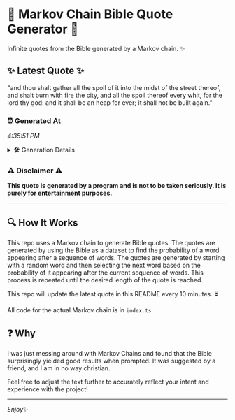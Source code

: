 # 📖 Markov Chain Bible Quote Generator 📖

Infinite quotes from the Bible generated by a Markov chain. ✨

## ✨ Latest Quote ✨
"and thou shalt gather all the spoil of it into the midst of the street thereof, and shalt burn with fire the city, and all the spoil thereof every whit, for the lord thy god: and it shall be an heap for ever; it shall not be built again."

### ⏰ Generated At
*4:35:51 PM*

<details>
    <summary>🛠️ Generation Details</summary>
    <p>
        <strong>🌱 Seed:</strong> and<br>
        <strong>🔄 Iterations:</strong> 48<br>
        <strong>📜 Context History:</strong><br>[ and ]: thou<br>[ and, thou ]: shalt<br>[ and, thou, shalt ]: gather<br>[ and, thou, shalt, gather ]: all<br>[ and, thou, shalt, gather, all ]: the<br>[ and, thou, shalt, gather, all, the ]: spoil<br>[ thou, shalt, gather, all, the, spoil ]: of<br>[ shalt, gather, all, the, spoil, of ]: it<br>[ gather, all, the, spoil, of, it ]: into<br>[ all, the, spoil, of, it, into ]: the<br>[ the, spoil, of, it, into, the ]: midst<br>[ spoil, of, it, into, the, midst ]: of<br>[ of, it, into, the, midst, of ]: the<br>[ it, into, the, midst, of, the ]: street<br>[ into, the, midst, of, the, street ]: thereof,<br>[ the, midst, of, the, street, thereof, ]: and<br>[ midst, of, the, street, thereof,, and ]: shalt<br>[ of, the, street, thereof,, and, shalt ]: burn<br>[ the, street, thereof,, and, shalt, burn ]: with<br>[ street, thereof,, and, shalt, burn, with ]: fire<br>[ thereof,, and, shalt, burn, with, fire ]: the<br>[ and, shalt, burn, with, fire, the ]: city,<br>[ shalt, burn, with, fire, the, city, ]: and<br>[ burn, with, fire, the, city,, and ]: all<br>[ with, fire, the, city,, and, all ]: the<br>[ fire, the, city,, and, all, the ]: spoil<br>[ the, city,, and, all, the, spoil ]: thereof<br>[ city,, and, all, the, spoil, thereof ]: every<br>[ and, all, the, spoil, thereof, every ]: whit,<br>[ all, the, spoil, thereof, every, whit, ]: for<br>[ the, spoil, thereof, every, whit,, for ]: the<br>[ spoil, thereof, every, whit,, for, the ]: lord<br>[ thereof, every, whit,, for, the, lord ]: thy<br>[ every, whit,, for, the, lord, thy ]: god:<br>[ whit,, for, the, lord, thy, god: ]: and<br>[ for, the, lord, thy, god:, and ]: it<br>[ the, lord, thy, god:, and, it ]: shall<br>[ lord, thy, god:, and, it, shall ]: be<br>[ thy, god:, and, it, shall, be ]: an<br>[ god:, and, it, shall, be, an ]: heap<br>[ and, it, shall, be, an, heap ]: for<br>[ it, shall, be, an, heap, for ]: ever;<br>[ shall, be, an, heap, for, ever; ]: it<br>[ be, an, heap, for, ever;, it ]: shall<br>[ an, heap, for, ever;, it, shall ]: not<br>[ heap, for, ever;, it, shall, not ]: be<br>[ for, ever;, it, shall, not, be ]: built<br>[ ever;, it, shall, not, be, built ]: again.<br>
    </p>
</details>

### ⚠️ Disclaimer ⚠️
**This quote is generated by a program and is not to be taken seriously. It is purely for entertainment purposes.**

---

## 🔍 How It Works

This repo uses a Markov chain to generate Bible quotes. The quotes are generated by using the Bible as a dataset to find the probability of a word appearing after a sequence of words. The quotes are generated by starting with a random word and then selecting the next word based on the probability of it appearing after the current sequence of words. This process is repeated until the desired length of the quote is reached.

This repo will update the latest quote in this README every 10 minutes. ⏳

All code for the actual Markov chain is in `index.ts`.

## ❓ Why

I was just messing around with Markov Chains and found that the Bible surprisingly yielded good results when prompted. 
It was suggested by a friend, and I am in no way christian.

Feel free to adjust the text further to accurately reflect your intent and experience with the project!

---

*Enjoy*✨
